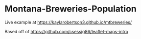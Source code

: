 # Montana-Breweries-Population
Live example at https://kaylarobertson3.github.io/mtbreweries/


Based off of https://github.com/csessig86/leaflet-maps-intro
